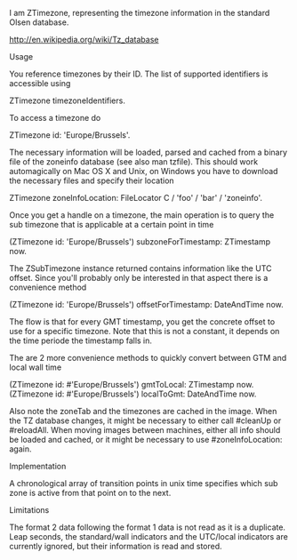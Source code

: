 I am ZTimezone, representing the timezone information in the standard Olsen database.

  http://en.wikipedia.org/wiki/Tz_database

Usage

You reference timezones by their ID. The list of supported identifiers is accessible using

  ZTimezone timezoneIdentifiers.

To access a timezone do

  ZTimezone id: 'Europe/Brussels'.

The necessary information will be loaded, parsed and cached from a binary file of the zoneinfo database (see also man tzfile). This should work automagically on Mac OS X and Unix, on Windows you have to download the necessary files and specify their location 

  ZTimezone zoneInfoLocation: FileLocator C / 'foo' / 'bar' / 'zoneinfo'.

Once you get a handle on a timezone, the main operation is to query the sub timezone that is applicable at a certain point in time 

  (ZTimezone id: 'Europe/Brussels') subzoneForTimestamp: ZTimestamp now.

The ZSubTimezone instance returned contains information like the UTC offset. Since you'll probably only be interested in that aspect there is a convenience method 

  (ZTimezone id: 'Europe/Brussels') offsetForTimestamp: DateAndTime now.

The flow is that for every GMT timestamp, you get the concrete offset to use for a specific timezone. Note that this is not a constant, it depends on the time periode the timestamp falls in.

The are 2 more convenience methods to quickly convert between GTM and local wall time 

  (ZTimezone id: #'Europe/Brussels') gmtToLocal: ZTimestamp now.
  (ZTimezone id: #'Europe/Brussels') localToGmt: DateAndTime now.

Also note the zoneTab and the timezones are cached in the image. When the TZ database changes, it might be necessary to either call #cleanUp or #reloadAll. When moving images between machines, either all info should be loaded and cached, or it might be necessary to use #zoneInfoLocation: again.

Implementation

A chronological array of transition points in unix time specifies which sub zone is active from that point on to the next.

Limitations

The format 2 data following the format 1 data is not read as it is a duplicate. Leap seconds, the standard/wall indicators and the UTC/local indicators are currently ignored, but their information is read and stored.